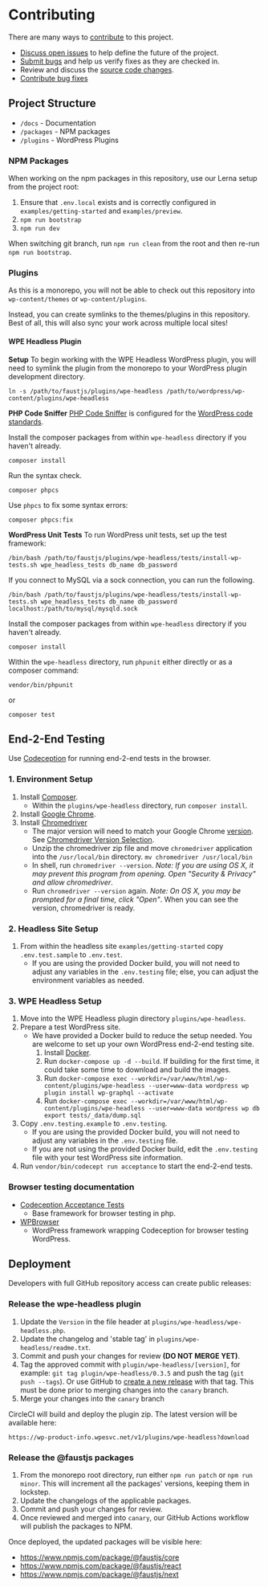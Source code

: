 # Contributing

There are many ways to [contribute](/CONTRIBUTING.md) to this project.

* [Discuss open issues](https://github.com/wpengine/faustjs/issues) to help define the future of the project.
* [Submit bugs](https://github.com/wpengine/faustjs/issues) and help us verify fixes as they are checked in.
* Review and discuss the [source code changes](https://github.com/wpengine/faustjs/pulls).
* [Contribute bug fixes](/CONTRIBUTING.md)

## Project Structure

- `/docs` - Documentation
- `/packages` - NPM packages
- `/plugins` - WordPress Plugins

### NPM Packages

When working on the npm packages in this repository, use our Lerna setup from the project root:

1. Ensure that `.env.local` exists and is correctly configured in `examples/getting-started` and `examples/preview`.
2. `npm run bootstrap`
3. `npm run dev`

When switching git branch, run `npm run clean` from the root and then re-run `npm run bootstrap`.

### Plugins

As this is a monorepo, you will not be able to check out this repository into `wp-content/themes` or `wp-content/plugins`.

Instead, you can create symlinks to the themes/plugins in this repository. Best of all, this will also sync your work
across multiple local sites!

#### WPE Headless Plugin

**Setup**
To begin working with the WPE Headless WordPress plugin, you will need to symlink the plugin from the monorepo to your WordPress plugin development directory.

```
ln -s /path/to/faustjs/plugins/wpe-headless /path/to/wordpress/wp-content/plugins/wpe-headless
```

**PHP Code Sniffer**
[PHP Code Sniffer](https://github.com/squizlabs/PHP_CodeSniffer) is configured for the [WordPress code standards](https://make.wordpress.org/core/handbook/best-practices/coding-standards/).

Install the composer packages from within `wpe-headless` directory if you haven't already.
```
composer install
```

Run the syntax check.
```
composer phpcs
```

Use `phpcs` to fix some syntax errors:

```
composer phpcs:fix
```

**WordPress Unit Tests**
To run WordPress unit tests, set up the test framework:

```
/bin/bash /path/to/faustjs/plugins/wpe-headless/tests/install-wp-tests.sh wpe_headless_tests db_name db_password
```

If you connect to MySQL via a sock connection, you can run the following.
```
/bin/bash /path/to/faustjs/plugins/wpe-headless/tests/install-wp-tests.sh wpe_headless_tests db_name db_password localhost:/path/to/mysql/mysqld.sock
```

Install the composer packages from within `wpe-headless` directory if you haven't already.
```
composer install
```

Within the `wpe-headless` directory, run `phpunit` either directly or as a composer command:

```
vendor/bin/phpunit
```

or

```
composer test
```

## End-2-End Testing

Use [Codeception](https://codeception.com/) for running end-2-end tests in the browser.

### 1. Environment Setup

1. Install [Composer](https://getcomposer.org/).
    - Within the `plugins/wpe-headless` directory, run `composer install`.
1. Install [Google Chrome](https://www.google.com/chrome/).
1. Install [Chromedriver](https://chromedriver.chromium.org/downloads)
    - The major version will need to match your Google Chrome [version](https://www.whatismybrowser.com/detect/what-version-of-chrome-do-i-have). See [Chromedriver Version Selection](https://chromedriver.chromium.org/downloads/version-selection).
    - Unzip the chromedriver zip file and move `chromedriver` application into the `/usr/local/bin` directory.
      `mv chromedriver /usr/local/bin`
    - In shell, run `chromedriver --version`. _Note: If you are using OS X, it may prevent this program from opening. Open "Security & Privacy" and allow chromedriver_.
    - Run `chromedriver --version` again. _Note: On OS X, you may be prompted for a final time, click "Open"_. When you can see the version, chromedriver is ready.

### 2. Headless Site Setup
1. From within the headless site `examples/getting-started` copy `.env.test.sample` to `.env.test`.
    - If you are using the provided Docker build, you will not need to adjust any variables in the `.env.testing` file; else, you can adjust the environment variables as needed.

### 3. WPE Headless Setup
1. Move into the WPE Headless plugin directory `plugins/wpe-headless`.
1. Prepare a test WordPress site.
    - We have provided a Docker build to reduce the setup needed. You are welcome to set up your own WordPress end-2-end testing site.
      1. Install [Docker](https://www.docker.com/get-started).
      1. Run `docker-compose up -d --build`. If building for the first time, it could take some time to download and build the images.
      1. Run `docker-compose exec --workdir=/var/www/html/wp-content/plugins/wpe-headless --user=www-data wordpress wp plugin install wp-graphql --activate`
      1. Run `docker-compose exec --workdir=/var/www/html/wp-content/plugins/wpe-headless --user=www-data wordpress wp db export tests/_data/dump.sql`
1. Copy `.env.testing.example` to `.env.testing`.
    - If you are using the provided Docker build, you will not need to adjust any variables in the `.env.testing` file.
    - If you are not using the provided Docker build, edit the `.env.testing` file with your test WordPress site information.
1. Run `vendor/bin/codecept run acceptance` to start the end-2-end tests.

### Browser testing documentation
- [Codeception Acceptance Tests](https://codeception.com/docs/03-AcceptanceTests)
  - Base framework for browser testing in php.
- [WPBrowser](https://wpbrowser.wptestkit.dev/)
  - WordPress framework wrapping Codeception for browser testing WordPress.

## Deployment

Developers with full GitHub repository access can create public releases:

### Release the wpe-headless plugin

1. Update the `Version` in the file header at `plugins/wpe-headless/wpe-headless.php`.
2. Update the changelog and 'stable tag' in `plugins/wpe-headless/readme.txt`.
3. Commit and push your changes for review **(DO NOT MERGE YET)**.
4. Tag the approved commit with `plugin/wpe-headless/[version]`, for example: `git tag plugin/wpe-headless/0.3.5` and push the tag (`git push --tags`). Or use GitHub to [create a new release](https://github.com/wpengine/faustjs/releases/new) with that tag. This must be done prior to merging changes into the `canary` branch.
5. Merge your changes into the `canary` branch

CircleCI will build and deploy the plugin zip. The latest version will be available here:

`https://wp-product-info.wpesvc.net/v1/plugins/wpe-headless?download`

### Release the @faustjs packages

1. From the monorepo root directory, run either `npm run patch` or `npm run minor`. This will increment all the packages' versions, keeping them in lockstep.
2. Update the changelogs of the applicable packages.
3. Commit and push your changes for review.
4. Once reviewed and merged into `canary`, our GitHub Actions workflow will publish the packages to NPM.

Once deployed, the updated packages will be visible here:

* https://www.npmjs.com/package/@faustjs/core
* https://www.npmjs.com/package/@faustjs/react
* https://www.npmjs.com/package/@faustjs/next
